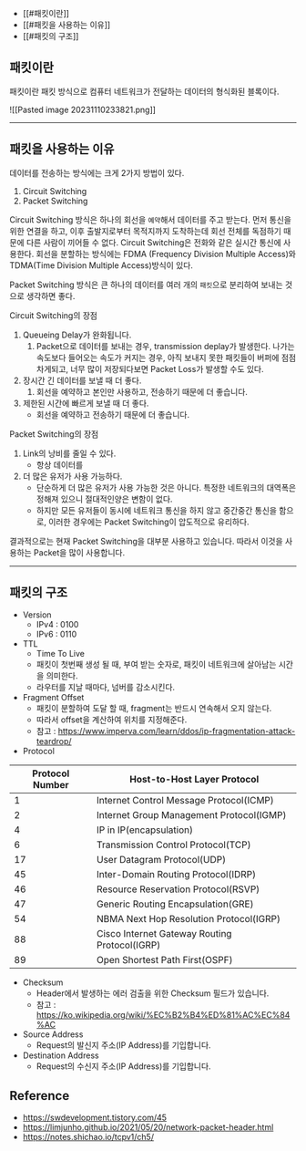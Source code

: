 - [[#패킷이란]]
- [[#패킷을 사용하는 이유]]
- [[#패킷의 구조]]

## 패킷이란
패킷이란 패킷 방식으로 컴퓨터 네트워크가 전달하는 데이터의 형식화된 블록이다.


![[Pasted image 20231110233821.png]]

---
## 패킷을 사용하는 이유
데이터를 전송하는 방식에는 크게 2가지 방법이 있다.
1. Circuit Switching
2. Packet Switching

Circuit Switching 방식은 하나의 회선을 `예약`해서 데이터를 주고 받는다.
먼저 통신을 위한 연결을 하고, 이후 출발지로부터 목적지까지 도착하는데 회선 전체를 독점하기 때문에 다른 사람이 끼어들 수 없다.
Circuit Switching은 전화와 같은 실시간 통신에 사용한다.
회선을 분할하는 방식에는 FDMA (Frequency Division Multiple Access)와 TDMA(Time Division Multiple Access)방식이 있다.

Packet Switching 방식은 큰 하나의 데이터를 여러 개의 `패킷`으로 분리하여 보내는 것으로 생각하면 좋다.

Circuit Switching의 장점
1. Queueing Delay가 완화됩니다.
	1. Packet으로 데이터를 보내는 경우, transmission deplay가 발생한다. 나가는 속도보다 들어오는 속도가 커지는 경우, 아직 보내지 못한 패킷들이 버퍼에 점점 차게되고, 너무 많이 저장되다보면 Packet Loss가 발생할 수도 있다.
2. 장시간 긴 데이터를 보낼 때 더 좋다.
	1. 회선을 예약하고 본인만 사용하고, 전송하기 때문에 더 좋습니다.
3. 제한된 시간에 빠르게 보낼 때 더 좋다.
	- 회선을 예약하고 전송하기 때문에 더 좋습니다.

Packet Switching의 장점
1. Link의 낭비를 줄일 수 있다.
	- 항상 데이터를 
2. 더 많은 유저가 사용 가능하다.
	- 단순하게 더 많은 유저가 사용 가능한 것은 아니다. 특정한 네트워크의 대역폭은 정해져 있으니 절대적인양은 변함이 없다.
	- 하지만 모든 유저들이 동시에 네트워크 통신을 하지 않고 중간중간 통신을 함으로, 이러한 경우에는 Packet Switching이 압도적으로 유리하다.

결과적으로는 현재 Packet Switching을 대부분 사용하고 있습니다. 따라서 이것을 사용하는 Packet을 많이 사용합니다.

---
## 패킷의 구조
- Version
	- IPv4 : 0100
	- IPv6 : 0110
- TTL
	- Time To Live
	- 패킷이 첫번째 생성 될 때, 부여 받는 숫자로, 패킷이 네트워크에 살아남는 시간을 의미한다.
	- 라우터를 지날 때마다, 넘버를 감소시킨다.
- Fragment Offset
	- 패킷이 분할하여 도달 할 때, fragment는 반드시 연속해서 오지 않는다.
	- 따라서 offset을 계산하여 위치를 지정해준다.
	- 참고 : https://www.imperva.com/learn/ddos/ip-fragmentation-attack-teardrop/
- Protocol

|Protocol Number|Host-to-Host Layer Protocol|
|---|---|
|1|Internet Control Message Protocol(ICMP)|
|2|Internet Group Management Protocol(IGMP)|
|4|IP in IP(encapsulation)|
|6|Transmission Control Protocol(TCP)|
|17|User Datagram Protocol(UDP)|
|45|Inter-Domain Routing Protocol(IDRP)|
|46|Resource Reservation Protocol(RSVP)|
|47|Generic Routing Encapsulation(GRE)|
|54|NBMA Next Hop Resolution Protocol(IGRP)|
|88|Cisco Internet Gateway Routing Protocol(IGRP)|
|89|Open Shortest Path First(OSPF)|
- Checksum
	- Header에서 발생하는 에러 검출을 위한 Checksum 필드가 있습니다.
	- 참고 : https://ko.wikipedia.org/wiki/%EC%B2%B4%ED%81%AC%EC%84%AC
- Source Address
	- Request의 발신지 주소(IP Address)를 기입합니다.
- Destination Address
	- Request의 수신지 주소(IP Address)를 기입합니다.


## Reference
- https://swdevelopment.tistory.com/45
- https://limjunho.github.io/2021/05/20/network-packet-header.html
- https://notes.shichao.io/tcpv1/ch5/